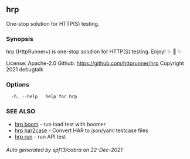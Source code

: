 ## hrp

One-stop solution for HTTP(S) testing.

### Synopsis

hrp (HttpRunner+) is one-stop solution for HTTP(S) testing. Enjoy! ✨ 🚀 ✨

License: Apache-2.0
Github: https://github.com/httprunner/hrp
Copyright 2021 debugtalk

### Options

```
  -h, --help   help for hrp
```

### SEE ALSO

* [hrp boom](hrp_boom.md)	 - run load test with boomer
* [hrp har2case](hrp_har2case.md)	 - Convert HAR to json/yaml testcase files
* [hrp run](hrp_run.md)	 - run API test

###### Auto generated by spf13/cobra on 22-Dec-2021
